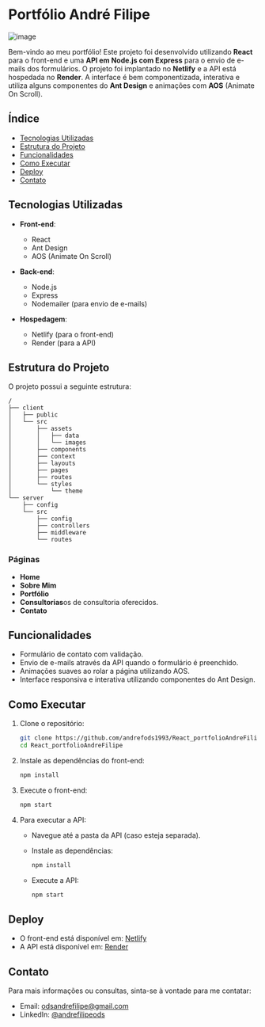 # Portfólio André Filipe

![image](https://github.com/user-attachments/assets/ad89880f-1ac6-413c-80af-d8c5a416e869)


Bem-vindo ao meu portfólio! Este projeto foi desenvolvido utilizando **React** para o front-end e uma **API em Node.js com Express** para o envio de e-mails dos formulários. O projeto foi implantado no **Netlify** e a API está hospedada no **Render**. A interface é bem componentizada, interativa e utiliza alguns componentes do **Ant Design** e animações com **AOS** (Animate On Scroll).

## Índice

- [Tecnologias Utilizadas](#tecnologias-utilizadas)
- [Estrutura do Projeto](#estrutura-do-projeto)
- [Funcionalidades](#funcionalidades)
- [Como Executar](#como-executar)
- [Deploy](#deploy)
- [Contato](#contato)

## Tecnologias Utilizadas

- **Front-end**: 
  - React
  - Ant Design
  - AOS (Animate On Scroll)
  
- **Back-end**:
  - Node.js
  - Express
  - Nodemailer (para envio de e-mails)

- **Hospedagem**:
  - Netlify (para o front-end)
  - Render (para a API)

## Estrutura do Projeto

O projeto possui a seguinte estrutura:

```
/
├── client
│   ├── public
│   └── src
│       ├── assets
│       │   ├── data
│       │   └── images
│       ├── components
│       ├── context
│       ├── layouts
│       ├── pages
│       ├── routes
│       └── styles
│           └── theme
└── server
    ├── config
    └── src
        ├── config
        ├── controllers
        ├── middleware
        └── routes
```

### Páginas

- **Home**
- **Sobre Mim**
- **Portfólio**
- **Consultorias**os de consultoria oferecidos.
- **Contato**

## Funcionalidades

- Formulário de contato com validação.
- Envio de e-mails através da API quando o formulário é preenchido.
- Animações suaves ao rolar a página utilizando AOS.
- Interface responsiva e interativa utilizando componentes do Ant Design.

## Como Executar

1. Clone o repositório:

   ```bash
   git clone https://github.com/andrefods1993/React_portfolioAndreFilipe.git
   cd React_portfolioAndreFilipe
   ```

2. Instale as dependências do front-end:

   ```bash
   npm install
   ```

3. Execute o front-end:

   ```bash
   npm start
   ```

4. Para executar a API:

   - Navegue até a pasta da API (caso esteja separada).
   - Instale as dependências:

     ```bash
     npm install
     ```

   - Execute a API:

     ```bash
     npm start
     ```

## Deploy

- O front-end está disponível em: [Netlify](https://portfolioandrefilipe.netlify.app/)
- A API está disponível em: [Render](https://mailsenderapi-portfolioandrefilipe.onrender.com)

## Contato

Para mais informações ou consultas, sinta-se à vontade para me contatar:

- Email: [odsandrefilipe@gmail.com](mailto:odsandrefilipe@gmail.com)
- LinkedIn: [@andrefilipeods](https://www.linkedin.com/in/andrefilipeods/)
